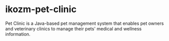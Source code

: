 # ikozm-pet-clinic

Pet Clinic is a Java-based pet management system that enables pet owners and veterinary clinics to manage their pets'
medical and wellness information. 
